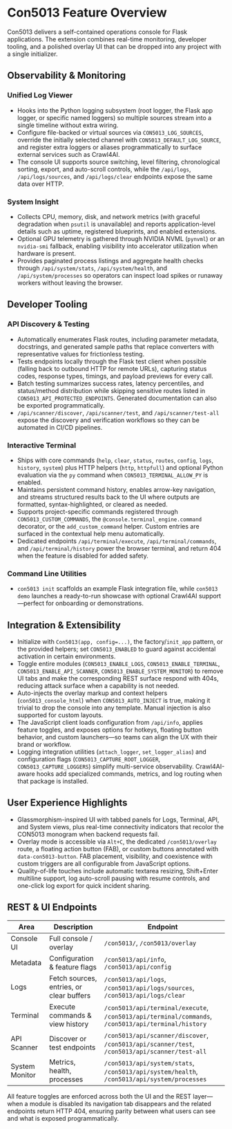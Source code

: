 # Con5013 Feature Overview

Con5013 delivers a self-contained operations console for Flask applications. The extension combines real-time monitoring, developer tooling, and a polished overlay UI that can be dropped into any project with a single initializer.

## Observability & Monitoring

### Unified Log Viewer
- Hooks into the Python logging subsystem (root logger, the Flask app logger, or specific named loggers) so multiple sources stream into a single timeline without extra wiring.
- Configure file-backed or virtual sources via `CON5013_LOG_SOURCES`, override the initially selected channel with `CON5013_DEFAULT_LOG_SOURCE`, and register extra loggers or aliases programmatically to surface external services such as Crawl4AI.
- The console UI supports source switching, level filtering, chronological sorting, export, and auto-scroll controls, while the `/api/logs`, `/api/logs/sources`, and `/api/logs/clear` endpoints expose the same data over HTTP.

### System Insight
- Collects CPU, memory, disk, and network metrics (with graceful degradation when `psutil` is unavailable) and reports application-level details such as uptime, registered blueprints, and enabled extensions.
- Optional GPU telemetry is gathered through NVIDIA NVML (`pynvml`) or an `nvidia-smi` fallback, enabling visibility into accelerator utilization when hardware is present.
- Provides paginated process listings and aggregate health checks through `/api/system/stats`, `/api/system/health`, and `/api/system/processes` so operators can inspect load spikes or runaway workers without leaving the browser.

## Developer Tooling

### API Discovery & Testing
- Automatically enumerates Flask routes, including parameter metadata, docstrings, and generated sample paths that replace converters with representative values for frictionless testing.
- Tests endpoints locally through the Flask test client when possible (falling back to outbound HTTP for remote URLs), capturing status codes, response types, timings, and payload previews for every call.
- Batch testing summarizes success rates, latency percentiles, and status/method distribution while skipping sensitive routes listed in `CON5013_API_PROTECTED_ENDPOINTS`. Generated documentation can also be exported programmatically.
- `/api/scanner/discover`, `/api/scanner/test`, and `/api/scanner/test-all` expose the discovery and verification workflows so they can be automated in CI/CD pipelines.

### Interactive Terminal
- Ships with core commands (`help`, `clear`, `status`, `routes`, `config`, `logs`, `history`, `system`) plus HTTP helpers (`http`, `httpfull`) and optional Python evaluation via the `py` command when `CON5013_TERMINAL_ALLOW_PY` is enabled.
- Maintains persistent command history, enables arrow-key navigation, and streams structured results back to the UI where outputs are formatted, syntax-highlighted, or cleared as needed.
- Supports project-specific commands registered through `CON5013_CUSTOM_COMMANDS`, the `@console.terminal_engine.command` decorator, or the `add_custom_command` helper. Custom entries are surfaced in the contextual help menu automatically.
- Dedicated endpoints `/api/terminal/execute`, `/api/terminal/commands`, and `/api/terminal/history` power the browser terminal, and return 404 when the feature is disabled for added safety.

### Command Line Utilities
- `con5013 init` scaffolds an example Flask integration file, while `con5013 demo` launches a ready-to-run showcase with optional Crawl4AI support—perfect for onboarding or demonstrations.

## Integration & Extensibility
- Initialize with `Con5013(app, config=...)`, the factory/`init_app` pattern, or the provided helpers; set `CON5013_ENABLED` to guard against accidental activation in certain environments.
- Toggle entire modules (`CON5013_ENABLE_LOGS`, `CON5013_ENABLE_TERMINAL`, `CON5013_ENABLE_API_SCANNER`, `CON5013_ENABLE_SYSTEM_MONITOR`) to remove UI tabs and make the corresponding REST surface respond with 404s, reducing attack surface when a capability is not needed.
- Auto-injects the overlay markup and context helpers (`con5013_console_html`) when `CON5013_AUTO_INJECT` is true, making it trivial to drop the console into any template. Manual injection is also supported for custom layouts.
- The JavaScript client loads configuration from `/api/info`, applies feature toggles, and exposes options for hotkeys, floating button behavior, and custom launchers—so teams can align the UX with their brand or workflow.
- Logging integration utilities (`attach_logger`, `set_logger_alias`) and configuration flags (`CON5013_CAPTURE_ROOT_LOGGER`, `CON5013_CAPTURE_LOGGERS`) simplify multi-service observability. Crawl4AI-aware hooks add specialized commands, metrics, and log routing when that package is installed.

## User Experience Highlights
- Glassmorphism-inspired UI with tabbed panels for Logs, Terminal, API, and System views, plus real-time connectivity indicators that recolor the CON5013 monogram when backend requests fail.
- Overlay mode is accessible via `Alt+C`, the dedicated `/con5013/overlay` route, a floating action button (FAB), or custom buttons annotated with `data-con5013-button`. FAB placement, visibility, and coexistence with custom triggers are all configurable from JavaScript options.
- Quality-of-life touches include automatic textarea resizing, Shift+Enter multiline support, log auto-scroll pausing with resume controls, and one-click log export for quick incident sharing.

## REST & UI Endpoints

| Area | Description | Endpoint |
| --- | --- | --- |
| Console UI | Full console / overlay | `/con5013/`, `/con5013/overlay` |
| Metadata | Configuration & feature flags | `/con5013/api/info`, `/con5013/api/config` |
| Logs | Fetch sources, entries, or clear buffers | `/con5013/api/logs`, `/con5013/api/logs/sources`, `/con5013/api/logs/clear` |
| Terminal | Execute commands & view history | `/con5013/api/terminal/execute`, `/con5013/api/terminal/commands`, `/con5013/api/terminal/history` |
| API Scanner | Discover or test endpoints | `/con5013/api/scanner/discover`, `/con5013/api/scanner/test`, `/con5013/api/scanner/test-all` |
| System Monitor | Metrics, health, processes | `/con5013/api/system/stats`, `/con5013/api/system/health`, `/con5013/api/system/processes` |

All feature toggles are enforced across both the UI and the REST layer—when a module is disabled its navigation tab disappears and the related endpoints return HTTP 404, ensuring parity between what users can see and what is exposed programmatically.
